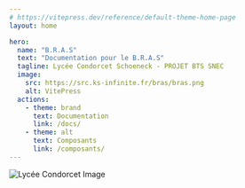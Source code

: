 ```yaml
---
# https://vitepress.dev/reference/default-theme-home-page
layout: home

hero:
  name: "B.R.A.S"
  text: "Documentation pour le B.R.A.S"
  tagline: Lycée Condorcet Schoeneck - PROJET BTS SNEC
  image:
    src: https://src.ks-infinite.fr/bras/bras.png
    alt: VitePress
  actions:
    - theme: brand
      text: Documentation
      link: /docs/
    - theme: alt
      text: Composants
      link: /composants/
---
```

![Lycée Condorcet Image](https://lyc-condorcet.monbureaunumerique.fr/ressources-layout.do?ID_RESSOURCE=509&ID_PAGE=87)